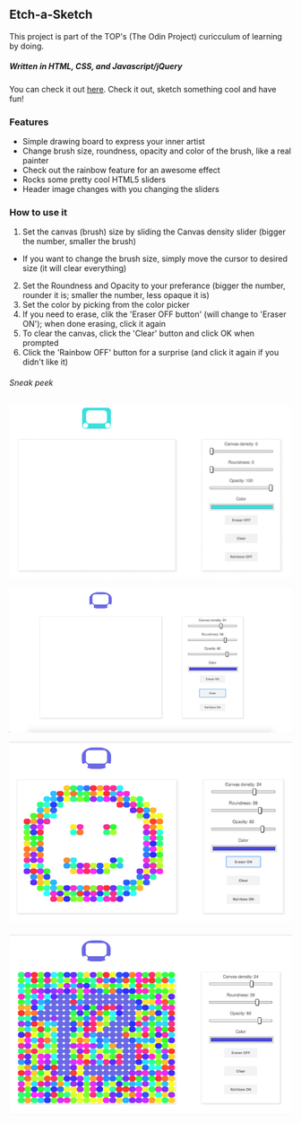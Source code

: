 ## Etch-a-Sketch

This project is part of the TOP's (The Odin Project) curicculum of learning by doing.

##### Written in HTML, CSS, and Javascript/jQuery

You can check it out [here](https://mariozugaj.github.io/etch-a-sketch/). Check it out, sketch something cool and have fun!


### Features

* Simple drawing board to express your inner artist
* Change brush size, roundness, opacity and color of the brush, like a real painter
* Check out the rainbow feature for an awesome effect
* Rocks some pretty cool HTML5 sliders
* Header image changes with you changing the sliders

### How to use it

1. Set the canvas (brush) size by sliding the Canvas density slider (bigger the number, smaller the brush)
  * If you want to change the brush size, simply move the cursor to desired size (it will clear everything)
2. Set the Roundness and Opacity to your preferance (bigger the number, rounder it is; smaller the number, less opaque it is)
3. Set the color by picking from the color picker
4. If you need to erase, clik the 'Eraser OFF button' (will change to 'Eraser ON'); when done erasing, click it again
5. To clear the canvas, click the 'Clear' button and click OK when prompted
6. Click the 'Rainbow OFF' button for a surprise (and click it again if you didn't like it)

###### Sneak peek

![How it works](https://github.com/chanjman/etch-a-sketch/blob/master/images/ebFS5E7qBH.gif) 

![Tabula rasa](https://github.com/chanjman/etch-a-sketch/blob/master/images/screenshot-clean.png)

![Smiley face](https://github.com/chanjman/etch-a-sketch/blob/master/images/screenshot-smiley.png)

![Can you see the number?](https://github.com/chanjman/etch-a-sketch/blob/master/images/screenshot-13.png)
